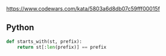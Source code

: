 https://www.codewars.com/kata/5803a6d8db07c59fff00015f

## Python
```python
def starts_with(st, prefix):
    return st[:len(prefix)] == prefix
```